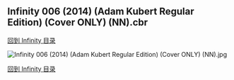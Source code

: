 ## Infinity 006 (2014) (Adam Kubert Regular Edition) (Cover ONLY) (NN).cbr


[回到 Infinity 目录](https://github.com/alicewish/markdown/blob/master/series/Infinity.md)


![Infinity 006 (2014) (Adam Kubert Regular Edition) (Cover ONLY) (NN).jpg](https://wx1.sinaimg.cn/large/6a9fdecaly1fr0vjuwyqbj20zk1j81ak.jpg)

[回到 Infinity 目录](https://github.com/alicewish/markdown/blob/master/series/Infinity.md)

